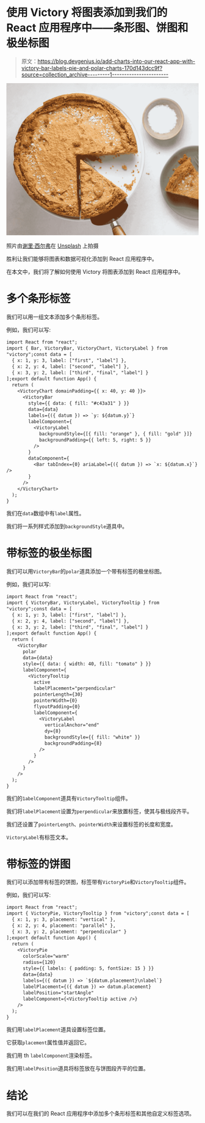 # 使用 Victory 将图表添加到我们的 React 应用程序中——条形图、饼图和极坐标图

> 原文：<https://blog.devgenius.io/add-charts-into-our-react-app-with-victory-bar-labels-pie-and-polar-charts-170d143dcc9f?source=collection_archive---------1----------------------->

![](img/c1cf5d512d39d3c90183bd2d588bd0ef.png)

照片由[谢里·西尔弗](https://unsplash.com/@sheri_silver?utm_source=medium&utm_medium=referral)在 [Unsplash](https://unsplash.com?utm_source=medium&utm_medium=referral) 上拍摄

胜利让我们能够将图表和数据可视化添加到 React 应用程序中。

在本文中，我们将了解如何使用 Victory 将图表添加到 React 应用程序中。

# 多个条形标签

我们可以用一组文本添加多个条形标签。

例如，我们可以写:

```
import React from "react";
import { Bar, VictoryBar, VictoryChart, VictoryLabel } from "victory";const data = [
  { x: 1, y: 3, label: ["first", "label"] },
  { x: 2, y: 4, label: ["second", "label"] },
  { x: 3, y: 2, label: ["third", "final", "label"] }
];export default function App() {
  return (
    <VictoryChart domainPadding={{ x: 40, y: 40 }}>
      <VictoryBar
        style={{ data: { fill: "#c43a31" } }}
        data={data}
        labels={({ datum }) => `y: ${datum.y}`}
        labelComponent={
          <VictoryLabel
            backgroundStyle={[{ fill: "orange" }, { fill: "gold" }]}
            backgroundPadding={{ left: 5, right: 5 }}
          />
        }
        dataComponent={
          <Bar tabIndex={0} ariaLabel={({ datum }) => `x: ${datum.x}`} />
        }
      />
    </VictoryChart>
  );
}
```

我们在`data`数组中有`label`属性。

我们将一系列样式添加到`backgroundStyle`道具中。

# 带标签的极坐标图

我们可以用`VictoryBar`的`polar`道具添加一个带有标签的极坐标图。

例如，我们可以写:

```
import React from "react";
import { VictoryBar, VictoryLabel, VictoryTooltip } from "victory";const data = [
  { x: 1, y: 3, label: ["first", "label"] },
  { x: 2, y: 4, label: ["second", "label"] },
  { x: 3, y: 2, label: ["third", "final", "label"] }
];export default function App() {
  return (
    <VictoryBar
      polar
      data={data}
      style={{ data: { width: 40, fill: "tomato" } }}
      labelComponent={
        <VictoryTooltip
          active
          labelPlacement="perpendicular"
          pointerLength={30}
          pointerWidth={0}
          flyoutPadding={0}
          labelComponent={
            <VictoryLabel
              verticalAnchor="end"
              dy={8}
              backgroundStyle={{ fill: "white" }}
              backgroundPadding={8}
            />
          }
        />
      }
    />
  );
}
```

我们的`1abelComponent`道具有`VictoryTooltip`组件。

我们将`labelPlacement`设置为`perpendicular`来放置标签，使其与极线段齐平。

我们还设置了`pointerLength`、`pointerWidth`来设置标签的长度和宽度。

`VictoryLabel`有标签文本。

# 带标签的饼图

我们可以添加带有标签的饼图，标签带有`VictoryPie`和`VictoryTooltip`组件。

例如，我们可以写:

```
import React from "react";
import { VictoryPie, VictoryTooltip } from "victory";const data = [
  { x: 1, y: 3, placement: "vertical" },
  { x: 2, y: 4, placement: "parallel" },
  { x: 3, y: 2, placement: "perpendicular" }
];export default function App() {
  return (
    <VictoryPie
      colorScale="warm"
      radius={120}
      style={{ labels: { padding: 5, fontSize: 15 } }}
      data={data}
      labels={({ datum }) => `${datum.placement}\nlabel`}
      labelPlacement={({ datum }) => datum.placement}
      labelPosition="startAngle"
      labelComponent={<VictoryTooltip active />}
    />
  );
}
```

我们用`labelPlacement`道具设置标签位置。

它获取`placement`属性值并返回它。

我们用 th `labelComponent`渲染标签。

我们用`labelPosition`道具将标签放在与饼图段齐平的位置。

# 结论

我们可以在我们的 React 应用程序中添加多个条形标签和其他自定义标签选项。